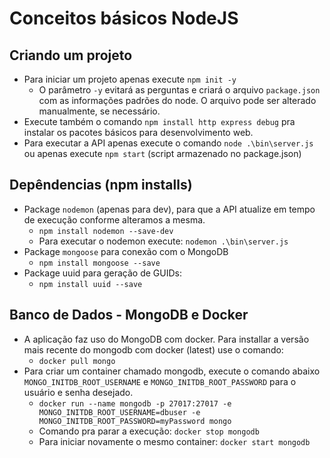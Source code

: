 
# Conceitos básicos NodeJS

  
## Criando um projeto
- Para iniciar um projeto apenas execute `npm init -y`
	- O parâmetro `-y` evitará as perguntas e criará o arquivo `package.json` com as informações padrões do node. O arquivo pode ser alterado manualmente, se necessário.
- Execute também o comando `npm install http express debug` pra instalar os pacotes básicos para desenvolvimento web.
- Para executar a API apenas execute o comando `node .\bin\server.js` ou apenas execute `npm start` (script armazenado no package.json)

## Depêndencias (npm installs)
- Package `nodemon` (apenas para dev), para que a API atualize em tempo de execução conforme alteramos a mesma.
	- `npm install nodemon --save-dev`
	- Para executar o nodemon execute: `nodemon .\bin\server.js`
- Package `mongoose` para conexão com o MongoDB
	- `npm install mongoose --save`
- Package uuid para geração de GUIDs:
	- `npm install uuid --save`

## Banco de Dados - MongoDB e Docker
- A aplicação faz uso do MongoDB com docker. Para installar a versão mais recente do mongodb com docker (latest) use o comando:
	- `docker pull mongo`
- Para criar um container chamado mongodb, execute o comando abaixo `MONGO_INITDB_ROOT_USERNAME` e `MONGO_INITDB_ROOT_PASSWORD` para o usuário e senha desejado.
	- `docker run --name mongodb -p 27017:27017 -e MONGO_INITDB_ROOT_USERNAME=dbuser -e MONGO_INITDB_ROOT_PASSWORD=myPassword mongo`
	- Comando pra parar a execução: `docker stop mongodb`
	- Para iniciar novamente o mesmo container: `docker start mongodb`

